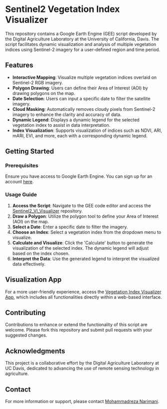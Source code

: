 # Sentinel2 Vegetation Index Visualizer

This repository contains a Google Earth Engine (GEE) script developed by the Digital Agriculture Laboratory at the University of California, Davis. The script facilitates dynamic visualization and analysis of multiple vegetation indices using Sentinel-2 imagery for a user-defined region and time period.

## Features

- **Interactive Mapping**: Visualize multiple vegetation indices overlaid on Sentinel-2 RGB imagery.
- **Polygon Drawing**: Users can define their Area of Interest (AOI) by drawing polygons on the map.
- **Date Selection**: Users can input a specific date to filter the satellite imagery.
- **Cloud Masking**: Automatically removes cloudy pixels from Sentinel-2 imagery to enhance the clarity and accuracy of data.
- **Dynamic Legend**: Displays a dynamic legend for the selected vegetation index to assist in data interpretation.
- **Index Visualization**: Supports visualization of indices such as NDVI, ARI, mARI, EVI, and more, each with a corresponding dynamic legend.

## Getting Started

### Prerequisites

Ensure you have access to Google Earth Engine. You can sign up for an account [here](https://signup.earthengine.google.com/).

### Usage Guide

1. **Access the Script**: Navigate to the GEE code editor and access the [Sentinel2_VI_Visualizer](https://code.earthengine.google.com/?accept_repo=users/mnarimani/Sentinel2_VI_visualizer) repository.
2. **Draw a Polygon**: Utilize the polygon tool to define your Area of Interest (AOI) on the map.
3. **Select a Date**: Enter a specific date to filter the imagery.
4. **Choose an Index**: Select a vegetation index from the dropdown menu to visualize.
5. **Calculate and Visualize**: Click the 'Calculate' button to generate the visualization of the selected index. The dynamic legend will adjust based on the index chosen.
6. **Interpret the Data**: Use the generated legend to interpret the visualized data effectively.

## Visualization App

For a more user-friendly experience, access the [Vegetation Index Visualizer App](https://ee-mnarimani.projects.earthengine.app/view/vegetationindexvisualizer), which includes all functionalities directly within a web-based interface.

## Contributing

Contributions to enhance or extend the functionality of this script are welcome. Please fork this repository and submit pull requests with your suggested changes.

## Acknowledgments

This project is a collaborative effort by the Digital Agriculture Laboratory at UC Davis, dedicated to advancing the use of remote sensing technology in agriculture.

## Contact

For more information or support, please contact [Mohammadreza Narimani](mailto:mnarimani@ucdavis.edu).

